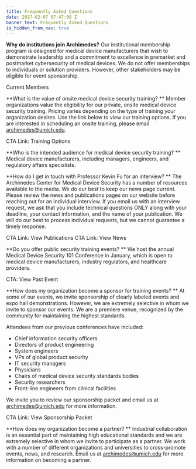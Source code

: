 ```yaml
---
title: Frequently Asked Questions
date: 2017-02-07 07:47:00 Z
banner_text: Frequently Asked Questions
is_hidden_from_nav: true
---
```


**Why do institutions join Archimedes?**
Our institutional membership program is designed for medical device manufacturers that wish to demonstrate leadership and a commitment to excellence in premarket and postmarket cybersecurity of medical devices. We do not offer memberships to individuals or solution providers. However, other stakeholders may be eligible for event sponsorship.

Current Members

**What is the value of onsite medical device security training? **
Member organizations value the eligibility for our private, onsite medical device security training. Pricing varies depending on the type of training your organization desires. Use the link below to view our training options. If you are interested in scheduling an onsite training, please email [archimedes@umich.edu](mailto:archimedes@umich.edu). 

CTA Link: Training Options

**Who is the intended audience for medical device security training? **
Medical device manufacturers, including managers, engineers, and regulatory affairs specialists.

**How do I get in touch with Professor Kevin Fu for an interview? **
The Archimedes Center for Medical Device Security has a number of resources available to the media. We do our best to keep our news page current. Please review the news and publications pages on our website before reaching out for an individual interview. If you email us with an interview request, we ask that you include technical questions ONLY along with your deadline, your contact information, and the name of your publication. We will do our best to process individual requests, but we cannot guarantee a timely response. 

CTA Link: View Publications
CTA Link: View News

**Do you offer public security training events? **
We host the annual Medical Device Security 101 Conference in January, which is open to medical device manufacturers, industry regulators, and healthcare providers.  

CTA: View Past Event

**How does my organization become a sponsor for training events? **
At some of our events, we invite sponsorship of clearly labeled events and expo hall demonstrations. However, we are extremely selective in whom we invite to sponsor our events. We are a premiere venue, recognized by the community for maintaining the highest standards.

Attendees from our previous conferences have included:

* Chief information security officers
* Directors of product engineering
* System engineers
* VPs of global product security
* IT security managers
* Physicians
* Chairs of medical device security standards bodies
* Security researchers
* Front-line engineers from clinical facilities

We invite you to review our sponsorship packet and email us at [archimedes@umich.edu](mailto:archimedes@umich.edu) for more information. 

CTA Link: View Sponsorship Packet

**How does my organization become a partner? **
Industrial collaboration is an essential part of maintaining high educational standards and we are extremely selective in whom we invite to participate as a partner. We work with a number of different organizations and universities to cross-promote events, news, and research. Email us at [archimedes@umich.edu](mailto:archimedes@umich.edu) for more information on becoming a partner. 